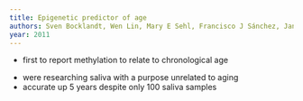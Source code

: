 ```yaml
---
title: Epigenetic predictor of age
authors: Sven Bocklandt, Wen Lin, Mary E Sehl, Francisco J Sánchez, Janet S Sinsheimer, Steve Horvath, Eric Vilain
year: 2011
---
```


- first to report methylation to relate to chronological age
* were researching saliva with a purpose unrelated to aging
* accurate up 5 years despite only 100 saliva samples